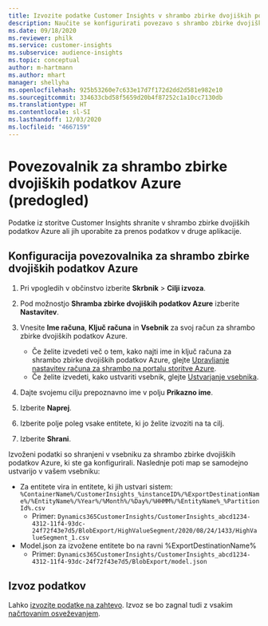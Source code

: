 ```yaml
---
title: Izvozite podatke Customer Insights v shrambo zbirke dvojiških podatkov Azure
description: Naučite se konfigurirati povezavo s shrambo zbirke dvojiških podatkov Azure.
ms.date: 09/18/2020
ms.reviewer: philk
ms.service: customer-insights
ms.subservice: audience-insights
ms.topic: conceptual
author: m-hartmann
ms.author: mhart
manager: shellyha
ms.openlocfilehash: 925b53260e7c633e17d7f172d2dd2d581e982e10
ms.sourcegitcommit: 334633cbd58f5659d20b4f87252c1a10cc7130db
ms.translationtype: HT
ms.contentlocale: sl-SI
ms.lasthandoff: 12/03/2020
ms.locfileid: "4667159"
---
```

# <a name="connector-for-azure-blob-storage-preview"></a>Povezovalnik za shrambo zbirke dvojiških podatkov Azure (predogled)

Podatke iz storitve Customer Insights shranite v shrambo zbirke dvojiških podatkov Azure ali jih uporabite za prenos podatkov v druge aplikacije.

## <a name="configure-the-connector-for-azure-blob-storage"></a>Konfiguracija povezovalnika za shrambo zbirke dvojiških podatkov Azure

1. Pri vpogledih v občinstvo izberite **Skrbnik** > **Cilji izvoza**.

1. Pod možnostjo **Shramba zbirke dvojiških podatkov Azure** izberite **Nastavitev**.

1. Vnesite **Ime računa**, **Ključ računa** in **Vsebnik** za svoj račun za shrambo zbirke dvojiških podatkov Azure.
    - Če želite izvedeti več o tem, kako najti ime in ključ računa za shrambo zbirke dvojiških podatkov Azure, glejte [Upravljanje nastavitev računa za shrambo na portalu storitve Azure](https://docs.microsoft.com/azure/storage/common/storage-account-manage).
    - Če želite izvedeti, kako ustvariti vsebnik, glejte [Ustvarjanje vsebnika](https://docs.microsoft.com/azure/storage/blobs/storage-quickstart-blobs-portal#create-a-container).

1. Dajte svojemu cilju prepoznavno ime v polju **Prikazno ime**.

1. Izberite **Naprej**.

1. Izberite polje poleg vsake entitete, ki jo želite izvoziti na ta cilj.

1. Izberite **Shrani**.

Izvoženi podatki so shranjeni v vsebniku za shrambo zbirke dvojiških podatkov Azure, ki ste ga konfigurirali. Naslednje poti map se samodejno ustvarijo v vašem vsebniku:

- Za entitete vira in entitete, ki jih ustvari sistem: `%ContainerName%/CustomerInsights_%instanceID%/%ExportDestinationName%/%EntityName%/%Year%/%Month%/%Day%/%HHMM%/%EntityName%_%PartitionId%.csv`
  - Primer: `Dynamics365CustomerInsights/CustomerInsights_abcd1234-4312-11f4-93dc-24f72f43e7d5/BlobExport/HighValueSegment/2020/08/24/1433/HighValueSegment_1.csv`
- Model.json za izvožene entitete bo na ravni %ExportDestinationName%
  - Primer: `Dynamics365CustomerInsights/CustomerInsights_abcd1234-4312-11f4-93dc-24f72f43e7d5/BlobExport/model.json`

## <a name="export-the-data"></a>Izvoz podatkov

Lahko [izvozite podatke na zahtevo](/export-destinations.md#export-data-on-demand). Izvoz se bo zagnal tudi z vsakim [načrtovanim osveževanjem](system.md#schedule-tab).
